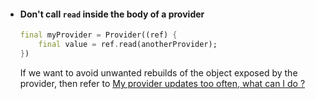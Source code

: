 * #### Don't call `read` inside the body of a provider
	```dart
	final myProvider = Provider((ref) {
		final value = ref.read(anotherProvider);
	})
	```
	If we want to avoid unwanted rebuilds of the object exposed by the provider, then refer to [My provider updates too often, what can I do ?](https://riverpod.dev/docs/concepts/combining_providers#my-provider-updates-too-often-what-can-i-do)